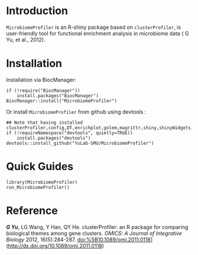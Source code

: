 # Introduction

`MicrobiomeProfiler` is an R-shiny package based on `clusterProfiler`,
is user-friendly tool for functional enrichment analysis in microbiome
data ( G Yu, et al., 2012).

# Installation

Installation via BiocManager:

    if (!require("BiocManager"))
        install.packages("BiocManager")
    BiocManager::install("MicrobiomeProfiler")

Or install `MicrobiomeProfiler` from github using devtools :

    ## Note that having installed clusterProfiler,config,DT,enrichplot,golem,magrittr,shiny,shinyWidgets,shinycustomloader,htmltools,ggplot2
    if (!requireNamespace("devtools", quietly=TRUE))
        install.packages("devtools")
    devtools::install_github("YuLab-SMU/MicrobiomeProfiler")

# Quick Guides

    library(MicrobiomeProfiler)
    run_MicrobiomeProfiler()

# Reference

***G Yu***, LG Wang, Y Han, QY He. clusterProfiler: an R package for
comparing biological themes among gene clusters. *OMICS: A Journal of
Integrative Biology* 2012, 16(5):284-287.
<doi:%5B10.1089/omi.2011.0118>\](<http://dx.doi.org/10.1089/omi.2011.0118>)
